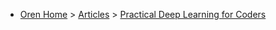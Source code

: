 * [Oren Home](https://oren.github.io) > [Articles](https://oren.github.io/articles) > [Practical Deep Learning for Coders](https://oren.github.io/articles/practical-deep-learning-for-coders)

